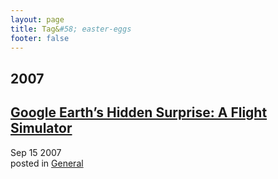 ```yaml
---
layout: page
title: Tag&#58; easter-eggs
footer: false
---
```


<div id="blog-archives" class="category">
<h2>2007</h2>

<article>
<h1><a href="/2007/09/15/google-earthe28099s-hidden-surprise-a-flight-simulator/index.html">Google Earth’s Hidden Surprise: A Flight Simulator</a></h1>
<time datetime="2007-09-15T00:00:00-06:00" pubdate><span class='month'>Sep</span> <span class='day'>15</span> <span class='year'>2007</span></time>
<footer>
<span class="categories">posted in 
<a href='/categories/general/'>General</a></span>
</footer>
</article>
</div>
